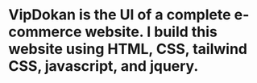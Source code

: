 # VipDokan is the UI of a complete e-commerce website. I build this website using HTML, CSS, tailwind CSS, javascript, and jquery.
